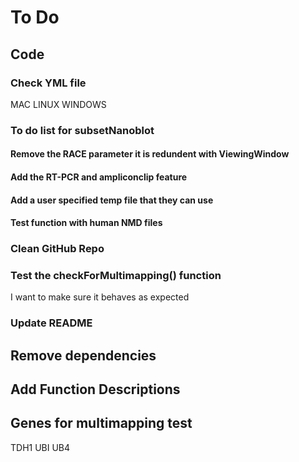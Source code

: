 # To Do

## Code

### Check YML file
MAC
LINUX
WINDOWS

### To do list for subsetNanoblot
#### Remove the RACE parameter it is redundent with ViewingWindow
#### Add the RT-PCR and ampliconclip feature
#### Add a user specified temp file that they can use
#### Test function with human NMD files 

### Clean GitHub Repo

### Test the checkForMultimapping() function
I want to make sure it behaves as expected

### Update README 
## Remove dependencies
## Add Function Descriptions

## Genes for multimapping test
TDH1
UBI UB4
